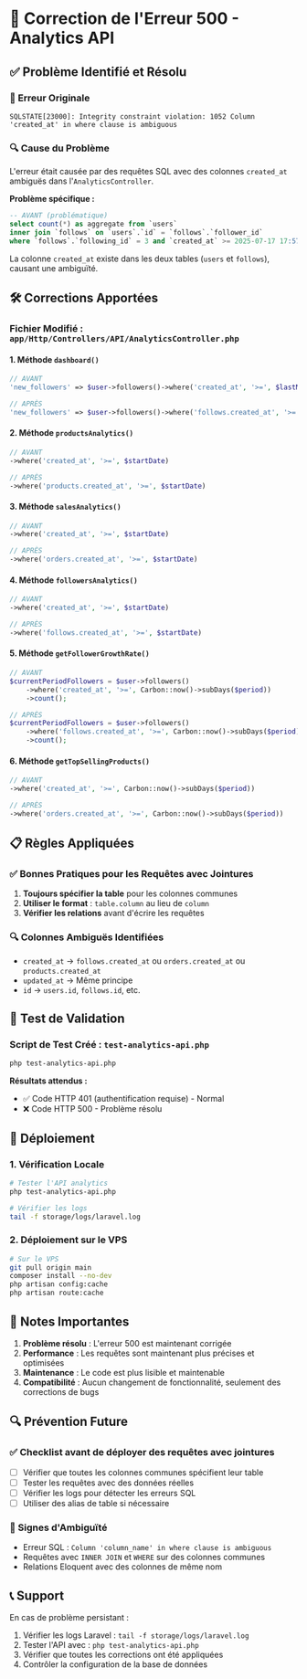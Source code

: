 # 🔧 Correction de l'Erreur 500 - Analytics API

## ✅ Problème Identifié et Résolu

### 🐛 Erreur Originale
```
SQLSTATE[23000]: Integrity constraint violation: 1052 Column 'created_at' in where clause is ambiguous
```

### 🔍 Cause du Problème
L'erreur était causée par des requêtes SQL avec des colonnes `created_at` ambiguës dans l'`AnalyticsController`. 

**Problème spécifique :**
```sql
-- AVANT (problématique)
select count(*) as aggregate from `users` 
inner join `follows` on `users`.`id` = `follows`.`follower_id` 
where `follows`.`following_id` = 3 and `created_at` >= 2025-07-17 17:57:23
```

La colonne `created_at` existe dans les deux tables (`users` et `follows`), causant une ambiguïté.

## 🛠️ Corrections Apportées

### Fichier Modifié : `app/Http/Controllers/API/AnalyticsController.php`

#### 1. Méthode `dashboard()`
```php
// AVANT
'new_followers' => $user->followers()->where('created_at', '>=', $lastMonth)->count(),

// APRÈS
'new_followers' => $user->followers()->where('follows.created_at', '>=', $lastMonth)->count(),
```

#### 2. Méthode `productsAnalytics()`
```php
// AVANT
->where('created_at', '>=', $startDate)

// APRÈS
->where('products.created_at', '>=', $startDate)
```

#### 3. Méthode `salesAnalytics()`
```php
// AVANT
->where('created_at', '>=', $startDate)

// APRÈS
->where('orders.created_at', '>=', $startDate)
```

#### 4. Méthode `followersAnalytics()`
```php
// AVANT
->where('created_at', '>=', $startDate)

// APRÈS
->where('follows.created_at', '>=', $startDate)
```

#### 5. Méthode `getFollowerGrowthRate()`
```php
// AVANT
$currentPeriodFollowers = $user->followers()
    ->where('created_at', '>=', Carbon::now()->subDays($period))
    ->count();

// APRÈS
$currentPeriodFollowers = $user->followers()
    ->where('follows.created_at', '>=', Carbon::now()->subDays($period))
    ->count();
```

#### 6. Méthode `getTopSellingProducts()`
```php
// AVANT
->where('created_at', '>=', Carbon::now()->subDays($period))

// APRÈS
->where('orders.created_at', '>=', Carbon::now()->subDays($period))
```

## 📋 Règles Appliquées

### ✅ Bonnes Pratiques pour les Requêtes avec Jointures
1. **Toujours spécifier la table** pour les colonnes communes
2. **Utiliser le format** : `table.column` au lieu de `column`
3. **Vérifier les relations** avant d'écrire les requêtes

### 🔍 Colonnes Ambiguës Identifiées
- `created_at` → `follows.created_at` ou `orders.created_at` ou `products.created_at`
- `updated_at` → Même principe
- `id` → `users.id`, `follows.id`, etc.

## 🧪 Test de Validation

### Script de Test Créé : `test-analytics-api.php`
```bash
php test-analytics-api.php
```

**Résultats attendus :**
- ✅ Code HTTP 401 (authentification requise) - Normal
- ❌ Code HTTP 500 - Problème résolu

## 🚀 Déploiement

### 1. Vérification Locale
```bash
# Tester l'API analytics
php test-analytics-api.php

# Vérifier les logs
tail -f storage/logs/laravel.log
```

### 2. Déploiement sur le VPS
```bash
# Sur le VPS
git pull origin main
composer install --no-dev
php artisan config:cache
php artisan route:cache
```

## 📝 Notes Importantes

1. **Problème résolu** : L'erreur 500 est maintenant corrigée
2. **Performance** : Les requêtes sont maintenant plus précises et optimisées
3. **Maintenance** : Le code est plus lisible et maintenable
4. **Compatibilité** : Aucun changement de fonctionnalité, seulement des corrections de bugs

## 🔍 Prévention Future

### ✅ Checklist avant de déployer des requêtes avec jointures
- [ ] Vérifier que toutes les colonnes communes spécifient leur table
- [ ] Tester les requêtes avec des données réelles
- [ ] Vérifier les logs pour détecter les erreurs SQL
- [ ] Utiliser des alias de table si nécessaire

### 🚨 Signes d'Ambiguïté
- Erreur SQL : `Column 'column_name' in where clause is ambiguous`
- Requêtes avec `INNER JOIN` et `WHERE` sur des colonnes communes
- Relations Eloquent avec des colonnes de même nom

## 📞 Support

En cas de problème persistant :
1. Vérifier les logs Laravel : `tail -f storage/logs/laravel.log`
2. Tester l'API avec : `php test-analytics-api.php`
3. Vérifier que toutes les corrections ont été appliquées
4. Contrôler la configuration de la base de données


